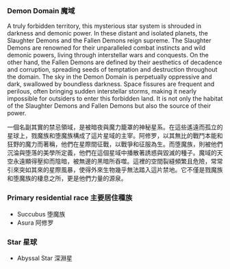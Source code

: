 ### Demon Domain 魔域

A truly forbidden territory, this mysterious star system is shrouded in darkness and demonic power. In these distant and isolated planets, the Slaughter Demons and the Fallen Demons reign supreme. The Slaughter Demons are renowned for their unparalleled combat instincts and wild demonic powers, living through interstellar wars and conquests. On the other hand, the Fallen Demons are defined by their aesthetics of decadence and corruption, spreading seeds of temptation and destruction throughout the domain. The sky in the Demon Domain is perpetually oppressive and dark, swallowed by boundless darkness. Space fissures are frequent and perilous, often bringing sudden interstellar storms, making it nearly impossible for outsiders to enter this forbidden land. It is not only the habitat of the Slaughter Demons and Fallen Demons but also the source of their power.

一個名副其實的禁忌領域，是被暗夜與魔力籠罩的神秘星系。在這些遙遠而孤立的星球上，戮魔族和堕魔族構成了這片星域的主宰。阿修罗，以其無比的戰鬥本能和狂野的魔力而著稱，他們在星際間征戰，以戰爭和征服為生。而堕魔族，則被他們沉淪與堕落的美學所定義，他們在這個星域中播散著誘惑與毀滅的種子。魔域的天空永遠顯得壓抑而陰暗，被無邊的黑暗所吞噬。這裡的空間裂縫頻繁且危險，常常引來突如其來的星際風暴，使得外來生物幾乎無法踏入這片禁地。它不僅是戮魔族和堕魔族的棲息之所，更是他們力量的源泉。

### Primary residential race 主要居住種族
- Succubus 堕魔族
- Asura 阿修罗
  
### Star 星球
- Abyssal Star 深淵星

